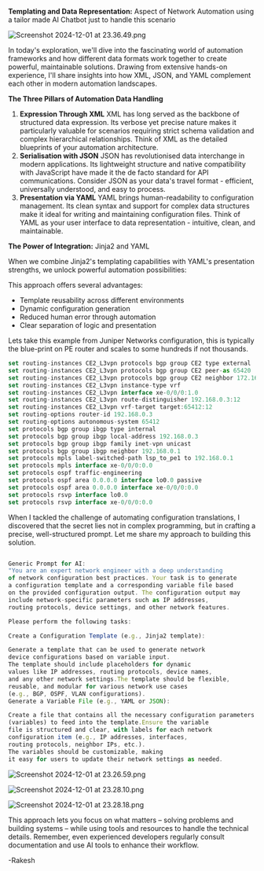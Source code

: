**Templating and Data Representation:** Aspect of Network Automation using a tailor made AI Chatbot just to handle this scenario

![Screenshot 2024-12-01 at 23.36.49.png](https://prod-files-secure.s3.us-west-2.amazonaws.com/ed123b20-28ee-44a4-b166-dcfdd486f6e4/daae6e7b-614b-4c03-a99d-0aac58ae3609/Screenshot_2024-12-01_at_23.36.49.png)

In today's exploration, we'll dive into the fascinating world of automation frameworks and how different data formats work together to create powerful, maintainable solutions. Drawing from extensive hands-on experience, I'll share insights into how XML, JSON, and YAML complement each other in modern automation landscapes.

**The Three Pillars of Automation Data Handling**

1. **Expression Through XML**
XML has long served as the backbone of structured data expression. Its verbose yet precise nature makes it particularly valuable for scenarios requiring strict schema validation and complex hierarchical relationships. Think of XML as the detailed blueprints of your automation architecture.
2. **Serialisation with JSON**
JSON has revolutionised data interchange in modern applications. Its lightweight structure and native compatibility with JavaScript have made it the de facto standard for API communications. Consider JSON as your data's travel format - efficient, universally understood, and easy to process.
3. **Presentation via YAML**
YAML brings human-readability to configuration management. Its clean syntax and support for complex data structures make it ideal for writing and maintaining configuration files. Think of YAML as your user interface to data representation - intuitive, clean, and maintainable.

**The Power of Integration:** Jinja2 and YAML

When we combine Jinja2's templating capabilities with YAML's presentation strengths, we unlock powerful automation possibilities:

This approach offers several advantages:

- Template reusability across different environments
- Dynamic configuration generation
- Reduced human error through automation
- Clear separation of logic and presentation

Lets take this example from Juniper Networks configuration, this is typically the blue-print on PE router and scales to some hundreds if not thousands. 

```jsx
set routing-instances CE2_L3vpn protocols bgp group CE2 type external
set routing-instances CE2_L3vpn protocols bgp group CE2 peer-as 65420
set routing-instances CE2_L3vpn protocols bgp group CE2 neighbor 172.16.2.1
set routing-instances CE2_L3vpn instance-type vrf
set routing-instances CE2_L3vpn interface xe-0/0/0:1.0
set routing-instances CE2_L3vpn route-distinguisher 192.168.0.3:12
set routing-instances CE2_L3vpn vrf-target target:65412:12
set routing-options router-id 192.168.0.3
set routing-options autonomous-system 65412
set protocols bgp group ibgp type internal
set protocols bgp group ibgp local-address 192.168.0.3
set protocols bgp group ibgp family inet-vpn unicast
set protocols bgp group ibgp neighbor 192.168.0.1
set protocols mpls label-switched-path lsp_to_pe1 to 192.168.0.1
set protocols mpls interface xe-0/0/0:0.0
set protocols ospf traffic-engineering
set protocols ospf area 0.0.0.0 interface lo0.0 passive
set protocols ospf area 0.0.0.0 interface xe-0/0/0:0.0
set protocols rsvp interface lo0.0
set protocols rsvp interface xe-0/0/0:0.0
```

When I tackled the challenge of automating configuration translations, I discovered that the secret lies not in complex programming, but in crafting a precise, well-structured prompt. Let me share my approach to building this solution.

```jsx

Generic Prompt for AI:
"You are an expert network engineer with a deep understanding 
of network configuration best practices. Your task is to generate
a configuration template and a corresponding variable file based 
on the provided configuration output. The configuration output may
include network-specific parameters such as IP addresses, 
routing protocols, device settings, and other network features.

Please perform the following tasks:

Create a Configuration Template (e.g., Jinja2 template):

Generate a template that can be used to generate network 
device configurations based on variable input.
The template should include placeholders for dynamic 
values like IP addresses, routing protocols, device names,
and any other network settings.The template should be flexible, 
reusable, and modular for various network use cases 
(e.g., BGP, OSPF, VLAN configurations).
Generate a Variable File (e.g., YAML or JSON):

Create a file that contains all the necessary configuration parameters
(variables) to feed into the template.Ensure the variable
file is structured and clear, with labels for each network
configuration item (e.g., IP addresses, interfaces, 
routing protocols, neighbor IPs, etc.).
The variables should be customizable, making
it easy for users to update their network settings as needed.

```

![Screenshot 2024-12-01 at 23.26.59.png](https://prod-files-secure.s3.us-west-2.amazonaws.com/ed123b20-28ee-44a4-b166-dcfdd486f6e4/b6a41fed-50bb-424d-96c0-d901f3b2102b/Screenshot_2024-12-01_at_23.26.59.png)

![Screenshot 2024-12-01 at 23.28.10.png](https://prod-files-secure.s3.us-west-2.amazonaws.com/ed123b20-28ee-44a4-b166-dcfdd486f6e4/b209106b-2de6-47af-8c05-96825db0ada1/Screenshot_2024-12-01_at_23.28.10.png)

  

![Screenshot 2024-12-01 at 23.28.18.png](https://prod-files-secure.s3.us-west-2.amazonaws.com/ed123b20-28ee-44a4-b166-dcfdd486f6e4/fff2cd0b-a4cf-4869-b36d-44949023f85c/Screenshot_2024-12-01_at_23.28.18.png)

This approach lets you focus on what matters – solving problems and building systems – while using tools and resources to handle the technical details. Remember, even experienced developers regularly consult documentation and use AI tools to enhance their workflow.

-Rakesh
